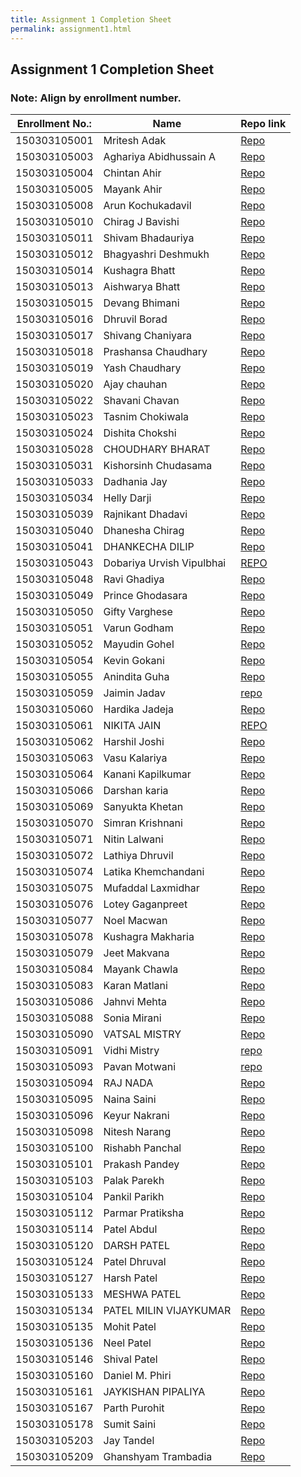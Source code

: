 ```yaml
---
title: Assignment 1 Completion Sheet
permalink: assignment1.html
---
```

## Assignment 1 Completion Sheet

### Note: Align by enrollment number.

Enrollment No.: | Name | Repo link
------------ | ------------- | -------------
150303105001 | Mritesh Adak | [Repo](https://github.com/ParulProgrammingHub/assignment-1-Swacch-Bharat.git)
150303105003 | Aghariya Abidhussain A | [Repo](https://github.com/ParulProgrammingHub/assignment1-AghariyaAbidhussain.git)
150303105004 | Chintan Ahir | [Repo](https://github.com/ParulProgrammingHub/assignment-1-AHIRCHINTAN.git)
150303105005 | Mayank Ahir |[Repo](https://github.com/ParulProgrammingHub/assignment-1-MayankAhir.git)
150303105008 | Arun Kochukadavil | [Repo](https://github.com/ParulProgrammingHub/assignment-1-Arun10061997.git)
150303105010 | Chirag J Bavishi | [Repo](https://github.com/ParulProgrammingHub/assignment-1-chiragbavishi.git)
150303105011 | Shivam Bhadauriya | [Repo](https://github.com/ParulProgrammingHub/assignment-1-ShivamBhadauriya)
150303105012 | Bhagyashri Deshmukh | [Repo](https://github.com/ParulProgrammingHub/assignment-1-bhagyashrideshmukh12)
150303105014 | Kushagra Bhatt | [Repo](https://github.com/kushbhatt111/assignment-1-kushbhatt111)
150303105013 | Aishwarya Bhatt | [Repo](https://github.com/ParulProgrammingHub/assignment-1-sai2396)
150303105015 | Devang Bhimani |[Repo](https://github.com/ParulProgrammingHub/assignment-1-DevangBhimani.git)
150303105016 | Dhruvil Borad |[Repo](https://github.com/ParulProgrammingHub/completion_sheet.git)
150303105017 | Shivang Chaniyara | [Repo](https://github.com/ParulProgrammingHub/assignment-1-SHIVANGCHANIYARA.git)
150303105018 | Prashansa Chaudhary | [Repo](https://github.com/ParulProgrammingHub/assignment-1-prashansa29l.git)
150303105019 | Yash Chaudhary | [Repo](https://github.com/ParulProgrammingHub/assignment-1-yash19021998.git)
150303105020 | Ajay chauhan | [Repo](https://github.com/ParulProgrammingHub/assignment-1-ajay9099.git)
150303105022 | Shavani Chavan | [Repo](https://github.com/ParulProgrammingHub/assignment-1-shivanichavan.git)
150303105023 | Tasnim Chokiwala | [Repo](https://github.com/ParulProgrammingHub/assignment-1-Tasnim0602.git)
150303105024 | Dishita Chokshi | [Repo](https://github.com/ParulProgrammingHub/assignment-1-dishu-1709)
150303105028 | CHOUDHARY BHARAT |[Repo](https://github.com/ParulProgrammingHub/assignment-1-bharatchoudhary28)
150303105031 | Kishorsinh Chudasama | [Repo](https://github.com/ParulProgrammingHub/assignment-1-150303105031)
150303105033 | Dadhania Jay | [Repo](https://github.com/ParulProgrammingHub/assignment-1-jd3112)
150303105034 | Helly Darji |[Repo](https://github.com/ParulProgrammingHub/assignment-1-Helly02.git)
150303105039 | Rajnikant Dhadavi |[Repo](https://github.com/ParulProgrammingHub/assignment-1-rajnikant39)
150303105040 | Dhanesha Chirag | [Repo](https://github.com/ParulProgrammingHub/assignment-1-chirag4o)
150303105041 | DHANKECHA DILIP | [Repo](https://github.com/ParulProgrammingHub/assignment-1-dilip5041) 
150303105043  | Dobariya Urvish Vipulbhai | [REPO](https://github.com/ParulProgrammingHub/assignment-1-UrvishDobariya)
150303105048 | Ravi Ghadiya |[Repo](https://github.com/ParulProgrammingHub/assignment-1-ravighadiya)
150303105049 | Prince Ghodasara |[Repo](https://github.com/GhodasaraPrince/assignment-1-GhodasaraPrince.git)
150303105050 | Gifty Varghese | [Repo](https://github.com/ParulProgrammingHub/assignment-1-Gifty97)
150303105051 | Varun Godham | [Repo](https://github.com/ParulProgrammingHub/assignment-1-VarunGodham.git)
150303105052 | Mayudin Gohel |[Repo](https://github.com/ParulProgrammingHub/assignment-1-mayudingohel.git)
150303105054 | Kevin Gokani | [Repo](https://github.com/ParulProgrammingHub/assignment-1-kevin054)
150303105055 | Anindita Guha | [Repo](https://github.com/ParulProgrammingHub/assignment-1-riyashekann)
150303105059 | Jaimin Jadav | [repo](https://github.com/ParulProgrammingHub/assignment-1-jaiveerj)
150303105060 | Hardika Jadeja | [Repo](https://github.com/ParulProgrammingHub/assignment-1-012379hardika)
150303105061 | NIKITA JAIN | [REPO](https://github.com/ParulProgrammingHub/assignment-1-nikitajain1998)
150303105062 | Harshil Joshi | [Repo](https://github.com/ParulProgrammingHub/assignment-1-harshil1997)
150303105063 | Vasu Kalariya |[Repo](https://github.com/velis1997/assignment-1-velis1997)
150303105064 | Kanani Kapilkumar | [Repo](https://github.com/ParulProgrammingHub/assignment-1-KAPILKANANI)
150303105066 | Darshan karia  | [Repo](https://github.com/ParulProgrammingHub/assignment-1-darshan7karia) 
150303105069 | Sanyukta Khetan | [Repo](https://github.com/ParulProgrammingHub/assignment-1-SanyuktaKhetan)
150303105070 | Simran Krishnani | [Repo]( https://github.com/ParulProgrammingHub/assignment-1-SimranKrishnani)
150303105071 | Nitin Lalwani | [Repo ](https://github.com/ParulProgrammingHub/assignment-1-Nitinlalwani)
150303105072 | Lathiya Dhruvil | [Repo](https://github.com/ParulProgrammingHub/assignment-1-dhruvil14.git)
150303105074 | Latika Khemchandani | [Repo](https://github.com/ParulProgrammingHub/assignment-1-LatikaKhemchandani)
150303105075 | Mufaddal Laxmidhar | [Repo](https://github.com/ParulProgrammingHub/assignment-1-Tachyon52)
150303105076 | Lotey Gaganpreet | [Repo](https://github.com/ParulProgrammingHub/assignment-1-gaganlotey)
150303105077 | Noel Macwan | [Repo](https://github.com/ParulProgrammingHub/assignment-1-NoelMacwan)
150303105078 | Kushagra Makharia | [Repo](https://github.com/ParulProgrammingHub/assignment-1-KushagraMakharia)
150303105079 | Jeet Makvana |[Repo](https://github.com/ParulProgrammingHub/assignment-1-jeetmakvana.git)
150303105084 | Mayank Chawla |[Repo](https://github.com/ParulProgrammingHub/assignment-1-Mayank-Chawla.git)
150303105083 | Karan Matlani | [Repo](https://github.com/ParulProgrammingHub/assignment-1-Karanmatlani1.git)
150303105086 | Jahnvi Mehta | [Repo](https://github.com/ParulProgrammingHub/assignment-1-Jahnvimehta)
150303105088 | Sonia Mirani | [Repo](https://github.com/ParulProgrammingHub/assignment-1-soniamirani)
150303105090 | VATSAL MISTRY | [Repo](https://github.com/ParulProgrammingHub/assignment-1-mistryvatsal)
150303105091 | Vidhi Mistry | [repo](https://github.com/ParulProgrammingHub/assignment-1-vidhi2372)
150303105093 | Pavan Motwani |[repo](https://github.com/ParulProgrammingHub/assignment-1-Pavan098)
150303105094 | RAJ NADA| [Repo](https://github.com/ParulProgrammingHub/assignment-1-rajnada) 
150303105095 | Naina Saini |[Repo](https://github.com/ParulProgrammingHub/assignment-1-nainasaini222.git)
150303105096 | Keyur Nakrani | [Repo](https://github.com/ParulProgrammingHub/assignment-1-Keyur13.git)
150303105098 | Nitesh Narang | [Repo](https://github.com/ParulProgrammingHub/assignment-1-nit-sh.git)
150303105100 | Rishabh Panchal | [Repo](https://github.com/ParulProgrammingHub/assignment-1-rjpanchal-24)
150303105101 | Prakash Pandey | [Repo](https://github.com/ParulProgrammingHub/assignment-1-prakash3)
150303105103 | Palak Parekh | [Repo](https://github.com/ParulProgrammingHub/assignment-1-palakparekh)
150303105104 | Pankil Parikh | [Repo](https://github.com/ParulProgrammingHub/assignment-1-pankilparikh)
150303105112 | Parmar Pratiksha | [Repo](https://github.com/ParulProgrammingHub/assignment-1-pratiksha2910)
150303105114 | Patel Abdul | [Repo](https://github.com/ParulProgrammingHub/assignment-1-PATELAP)
150303105120 | DARSH PATEL | [Repo](https://github.com/ParulProgrammingHub/assignment-1-DarshPatel97)
150303105124 | Patel Dhruval | [Repo](https://github.com/ParulProgrammingHub/assignment-1-Dhruval333.git)
150303105127 | Harsh Patel | [Repo](https://github.com/ParulProgrammingHub/assignment-1-Harshpatel44)
150303105133 | MESHWA PATEL | [Repo](https://github.com/ParulProgrammingHub/assignment-1-meshwa)
150303105134 | PATEL MILIN VIJAYKUMAR | [Repo](https://github.com/ParulProgrammingHub/assignment-1-milinpatel13298)
150303105135 | Mohit Patel | [Repo](https://github.com/ParulProgrammingHub/assignment-1-mp-mohit)
150303105136 | Neel Patel  | [Repo](https://github.com/ParulProgrammingHub/assignment-1-neel2468)
150303105146 | Shival Patel | [Repo](https://github.com/ParulProgrammingHub/assignment-1-shivalpatel1997)
150303105160 | Daniel M. Phiri |[Repo](https://github.com/ParulProgrammingHub/assignment-1-malgamves)
150303105161 | JAYKISHAN PIPALIYA |[Repo](https://github.com/ParulProgrammingHub/assignment-1-jkpipaliya.git)
150303105167 | Parth Purohit | [Repo](https://github.com/ParulProgrammingHub/assignment-1-parthpurohit.git)
150303105178 | Sumit Saini |[Repo](https://github.com/ParulProgrammingHub/assignment-1-Sumit7991.git)
150303105203 | Jay Tandel | [Repo](https://github.com/ParulProgrammingHub/assignment-1-347jay)
150303105209 | Ghanshyam Trambadia | [Repo](https://github.com/ParulProgrammingHub/assignment-1-ghanshyamtrambadia.git)
